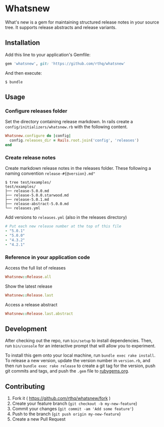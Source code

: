 # Whatsnew

What's new is a gem for maintaining structured release notes in your source tree. It supports release abstracts and release variants.

## Installation

Add this line to your application's Gemfile:

```ruby
gem 'whatsnew', git: 'https://github.com/rthq/whatsnew'
```

And then execute:

    $ bundle

## Usage

### Configure releases folder

Set the directory containing release markdown. In rails create a `config/initializers/whatsnew.rb` with the following content.

```ruby
Whatsnew.configure do |config|
  config.releases_dir = Rails.root.join('config', 'releases')
end
```

### Create release notes

Create markdown release notes in the releases folder. These following a naming convention `release-#{@version}.md"`

```
$ tree test/examples/
test/examples/
├── release-5.0.0.md
├── release-5.0.0.starwood.md
├── release-5.0.1.md
├── release-abstract-5.0.0.md
└── releases.yml
```

Add versions to `releases.yml` (also in the releases directory)

```yaml
# Put each new release number at the top of this file
- "5.0.1"
- "5.0.0"
- "4.3.2"
- "4.2.1"
```

### Reference in your application code

Access the full list of releases

```ruby
Whatsnew::Release.all
```

Show the latest release

```ruby
Whatsnew::Release.last
```

Access a release abstract

```ruby
Whatsnew::Release.last.abstract
```

## Development

After checking out the repo, run `bin/setup` to install dependencies. Then, run `bin/console` for an interactive prompt that will allow you to experiment.

To install this gem onto your local machine, run `bundle exec rake install`. To release a new version, update the version number in `version.rb`, and then run `bundle exec rake release` to create a git tag for the version, push git commits and tags, and push the `.gem` file to [rubygems.org](https://rubygems.org).

## Contributing

1. Fork it ( https://github.com/rthq/whatsnew/fork )
2. Create your feature branch (`git checkout -b my-new-feature`)
3. Commit your changes (`git commit -am 'Add some feature'`)
4. Push to the branch (`git push origin my-new-feature`)
5. Create a new Pull Request
